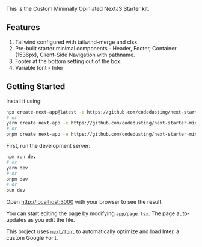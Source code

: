This is the Custom Minimally Opiniated NextJS Starter kit.

## Features

1. Tailwind configured with tailwind-merge and clsx.
2. Pre-built starter minimal components - Header, Footer, Container (1536px), Client-Side Navigation with pathname.
3. Footer at the bottom setting out of the box.
4. Variable font - Inter

## Getting Started

Install it using:

```bash
npx create-next-app@latest -e https://github.com/codedusting/next-starter-minimal
# or
yarn create next-app -e https://github.com/codedusting/next-starter-minimal
# or
pnpm create next-app -e https://github.com/codedusting/next-starter-minimal
```

First, run the development server:

```bash
npm run dev
# or
yarn dev
# or
pnpm dev
# or
bun dev
```

Open [http://localhost:3000](http://localhost:3000) with your browser to see the result.

You can start editing the page by modifying `app/page.tsx`. The page auto-updates as you edit the file.

This project uses [`next/font`](https://nextjs.org/docs/basic-features/font-optimization) to automatically optimize and load Inter, a custom Google Font.
